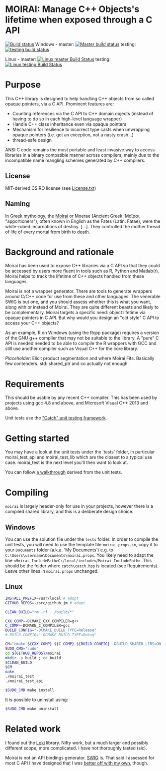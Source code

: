 ﻿MOIRAI: Manage C++ Objects's lifetime when exposed through a C API
=====================================================

[![Build status](https://ci.appveyor.com/api/projects/status/8fobpshmwrmt3vmd/branch/master?svg=true)](https://ci.appveyor.com/project/jmp75/moirai/branch/master)
Windows - master: [![Master build status](https://ci.appveyor.com/api/projects/status/8fobpshmwrmt3vmd/branch/master?svg=true)](https://ci.appveyor.com/project/jmp75/moirai/branch/master) testing: [![testing build status](https://ci.appveyor.com/api/projects/status/8fobpshmwrmt3vmd/branch/testing?svg=true)](https://ci.appveyor.com/project/jmp75/moirai/branch/testing)

Linux - master: [![Linux master Build Status](https://travis-ci.org/csiro-hydroinformatics/moirai.svg?branch=master "Linux master Build Status")](https://travis-ci.org/csiro-hydroinformatics/moirai/builds) testing: [![Linux testing Build Status](https://travis-ci.org/csiro-hydroinformatics/moirai.svg?branch=testing "Linux testing Build Status")](https://travis-ci.org/csiro-hydroinformatics/moirai/builds)

# Purpose

This C++ library is designed to help handling C++ objects from so called opaque pointers, via a C API. Prominent features are:

* Counting references via the C API to C++ domain objects (instead of having to do so in each high-level language wrapper)
* Handle C++ class inheritance even via opaque pointers
* Mechanism for resilience to incorrect type casts when unwrapping opaque pointers (i.e. get an exception, not a nasty crash...)
* thread-safe design

ANSI C code remains the most portable and least invasive way to access libraries in a binary compatible manner across compilers, mainly due to the incompatible name mangling schemes generated by C++ compilers. 

## License

MIT-derived CSIRO license (see [License.txt](./LICENSE.txt))

## Naming

In Greek mythology, the [Moirai](https://en.wikipedia.org/wiki/Moirai) or Moerae (Ancient Greek: Μοῖραι, "apportioners"), often known in English as the Fates (Latin: Fatae), were the white-robed incarnations of destiny. [...]. They controlled the mother thread of life of every mortal from birth to death.

# Background and rationale

Moirai has been used to expose C++ libraries via a C API so that they could be accessed by users more fluent in tools such as R, Python and Matlab(r). Moirai helps to track the lifetime of C++ objects handled from these languages. 

Moirai is not a wrapper generator. There are tools to generate wrappers around C/C++ code for use from these and other languages. The venerable SWIG is but one, and you should assess whether this is what you want, along with or instead of Moirai. They are quite different beasts and likely to be complementary. Moirai targets a specific need: object lifetime via opaque pointers in C API. But why would you design an "old style" C API to access your C++ objects?

As an example, R on Windows (using the Rcpp package) requires a version of the GNU g++ compiler that may not be suitable to the library. A "pure" C API is needed needed to be able to compile the R wrappers with GCC and still use another compiler such as Visual C++ for the core library.

_Placeholder_: Elicit product segmentation and where Moirai Fits. Basically few contenders. std::shared_ptr and co actually not enough.

# Requirements

This should be usable by any recent C++ compiler. This has been used by projects using gcc 4.8 and above, and Microsoft Visual C++ 2013 and above.

Unit tests use the ["Catch" unit testing framework](https://github.com/philsquared/Catch).

# Getting started

You may have a look at the unit tests under the 'tests' folder, in particular moirai_test_api and moirai_test_lib which are the closest to a typical use case. moirai_test is the next level you'll then want to look at.

You can follow [a walkthrough](./doc/Walkthrough.md) derived from the unit tests.

# Compiling

`moirai` is largely header-only for use in your projects, however there is a compiled shared library, and this is a deliberate design choice.

## Windows

You can use the solution file under the `tests` folder. In order to compile the unit tests, you will need to use the template file `moirai.props.in`, copy it to your `Documents` folder (a.k.a. 'My Documents') e.g. to `C:\Users\username\Documents\moirai.props`. You likely need to adapt the line `<Moirai_IncludePath>C:/local/include</Moirai_IncludePath>`. This should be the folder where `catch\catch.hpp` is located (see Requirements). Leave other lines in `moirai.props` unchanged.

## Linux

```sh
INSTALL_PREFIX=/usr/local # adapt
GITHUB_REPOS=~/src/github_jm # adapt

CLEAN_BUILD="rm -rf ../build/*"

CXX_COMP=-DCMAKE_CXX_COMPILER=g++
C_COMP=-DCMAKE_C_COMPILER=gcc
BUILD_CONFIG="-DCMAKE_BUILD_TYPE=Release"
# BUILD_CONFIG="-DCMAKE_BUILD_TYPE=Debug"

CM="cmake ${CXX_COMP} ${C_COMP} ${BUILD_CONFIG} -DBUILD_SHARED_LIBS=ON .."
SUDO_CMD="sudo"
cd ${GITHUB_REPOS}/moirai
mkdir -p build ; cd build
$CLEAN_BUILD
$CM
make
./moirai_test
./moirai_test_api

$SUDO_CMD make install
```

It is possible to uninstall using:

```sh
$SUDO_CMD make uninstall
```

# Related work

I found out the [Loki](http://loki-lib.sourceforge.net/html/main.html) library. Nifty work, but a much larger and possibly different scope, more complicated. I have not thoroughly tasted (sic).

Moirai is not an API bindings generator. [SWIG](http://swig.org) is. That said I assessed for most C API I have designed that I was [better off with my own](https://github.com/csiro-hydroinformatics/rcpp-wrapper-generation), though.

